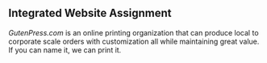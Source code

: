 ## Integrated Website Assignment
*GutenPress.com* is an online printing organization that can produce local to corporate scale orders with customization all while maintaining great value. If you can name it, we can print it.
